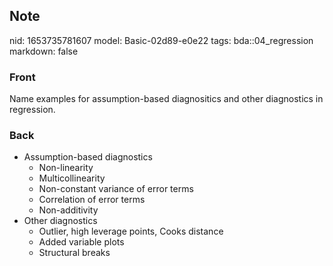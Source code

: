 ## Note
nid: 1653735781607
model: Basic-02d89-e0e22
tags: bda::04_regression
markdown: false

### Front
Name examples for assumption-based diagnositics and other diagnostics in regression.

### Back
<ul>
  <li>Assumption-based diagnostics
  <ul>
    <li>Non-linearity
    <li>Multicollinearity
    <li>Non-constant variance of error terms
    <li>Correlation of error terms
    <li>Non-additivity
  </ul>
  <li>Other diagnostics
  <ul>
    <li>Outlier, high leverage points, Cooks distance
    <li>Added variable plots
    <li>Structural breaks
  </ul>
</ul>
